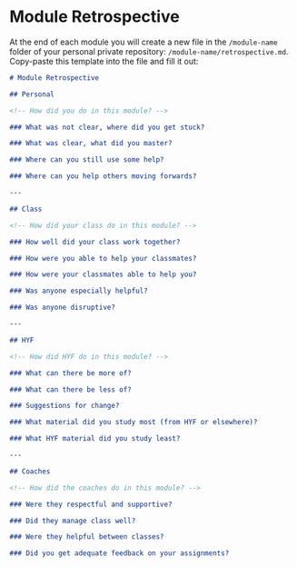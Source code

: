# Module Retrospective

At the end of each module you will create a new file in the `/module-name` folder of your personal private repository: `/module-name/retrospective.md`. Copy-paste this template into the file and fill it out:

```markdown
# Module Retrospective

## Personal

<!-- How did you do in this module? -->

### What was not clear, where did you get stuck?

### What was clear, what did you master?

### Where can you still use some help?

### Where can you help others moving forwards?

---

## Class

<!-- How did your class do in this module? -->

### How well did your class work together?

### How were you able to help your classmates?

### How were your classmates able to help you?

### Was anyone especially helpful?

### Was anyone disruptive?

---

## HYF

<!-- How did HYF do in this module? -->

### What can there be more of?

### What can there be less of?

### Suggestions for change?

### What material did you study most (from HYF or elsewhere)?

### What HYF material did you study least?

---

## Coaches

<!-- How did the coaches do in this module? -->

### Were they respectful and supportive?

### Did they manage class well?

### Were they helpful between classes?

### Did you get adequate feedback on your assignments?
```
